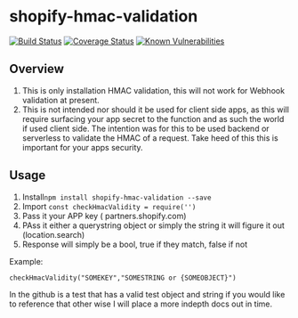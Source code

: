 # shopify-hmac-validation
[![Build Status](https://travis-ci.com/leighs-hammer/shopify-hmac-validation.svg?branch=master)](https://travis-ci.com/leighs-hammer/shopify-hmac-validation)
[![Coverage Status](https://coveralls.io/repos/github/leighs-hammer/shopify-hmac-validation/badge.svg?branch=master)](https://coveralls.io/github/leighs-hammer/shopify-hmac-validation?branch=master)
[![Known Vulnerabilities](https://snyk.io/test/github/leighs-hammer/shopify-hmac-validation/badge.svg?targetFile=package.json)](https://snyk.io/test/github/leighs-hammer/shopify-hmac-validation?targetFile=package.json)



## Overview 

1. This is only installation HMAC validation, this will not work for Webhook validation at present.
2. This is not intended nor should it be used for client side apps, as this will require surfacing your app secret to the function and as such the world if used client side. The intention was for this to be used backend or serverless to validate the HMAC of a request. Take heed of this this is important for your apps security. 

## Usage

1. Install`npm install shopify-hmac-validation --save`
2. Import `const checkHmacValidity = require('')`
3. Pass it your APP key ( partners.shopify.com)
4. PAss it either a querystring object or simply the string it will figure it out (location.search)
5. Response will simply be a bool, true if they match, false if not

Example: 

`checkHmacValidity("SOMEKEY","SOMESTRING or {SOMEOBJECT}")`

In the github is a test that has a valid test object and string if you would like to reference that other wise I will place a more indepth docs out in time.
